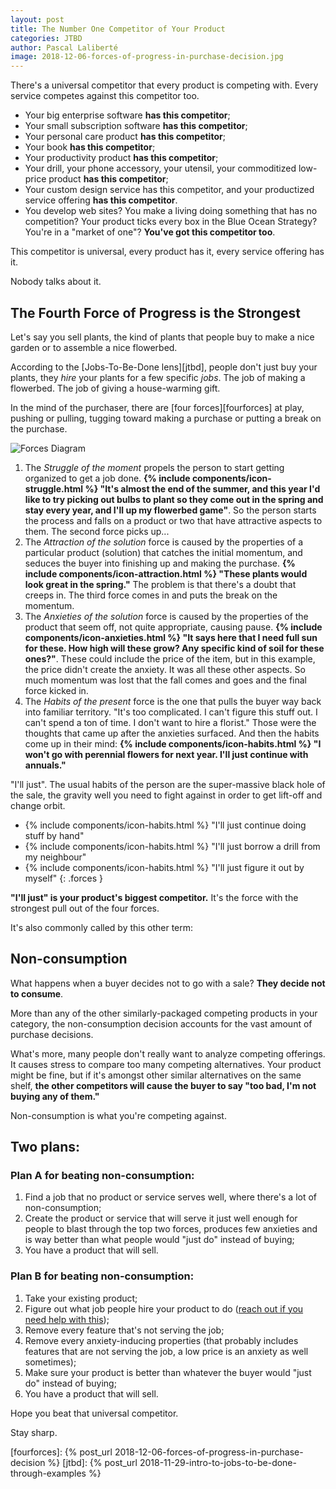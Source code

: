 ```yaml
---
layout: post
title: The Number One Competitor of Your Product
categories: JTBD
author: Pascal Laliberté
image: 2018-12-06-forces-of-progress-in-purchase-decision.jpg
---
```


There's a universal competitor that every product is competing with. Every service competes against this competitor too.

* Your big enterprise software **has this competitor**;
* Your small subscription software **has this competitor**;
* Your personal care product **has this competitor**;
* Your book **has this competitor**;
* Your productivity product **has this competitor**;
* Your drill, your phone accessory, your utensil, your commoditized low-price product **has this competitor**;
* Your custom design service has this competitor, and your productized service offering **has this competitor**.
* You develop web sites? You make a living doing something that has no competition? Your product ticks every box in the Blue Ocean Strategy? You're in a "market of one"? **You've got this competitor too**.

This competitor is universal, every product has it, every service offering has it.

Nobody talks about it.

## The Fourth Force of Progress is the Strongest

Let's say you sell plants, the kind of plants that people buy to make a nice garden or to assemble a nice flowerbed.

According to the [Jobs-To-Be-Done lens][jtbd], people don't just buy your plants, they _hire_ your plants for a few specific _jobs_. The job of making a flowerbed. The job of giving a house-warming gift.

In the mind of the purchaser, there are [four forces][fourforces] at play, pushing or pulling, tugging toward making a purchase or putting a break on the purchase.

![Forces Diagram](/assets/images/posts/2018-12-06-forces-of-progress-diagram-01.svg)

1. The _Struggle of the moment_ propels the person to start getting organized to get a job done. **{% include components/icon-struggle.html %} "It's almost the end of the summer, and this year I'd like to try picking out bulbs to plant so they come out in the spring and stay every year, and I'll up my flowerbed game"**. So the person starts the process and falls on a product or two that have attractive aspects to them. The second force picks up...
2. The _Attraction of the solution_ force is caused by the properties of a particular product (solution) that catches the initial momentum, and seduces the buyer into finishing up and making the purchase. **{% include components/icon-attraction.html %} "These plants would look great in the spring."** The problem is that there's a doubt that creeps in. The third force comes in and puts the break on the momentum.
3. The _Anxieties of the solution_ force is caused by the properties of the product that seem off, not quite appropriate, causing pause. **{% include components/icon-anxieties.html %} "It says here that I need full sun for these. How high will these grow? Any specific kind of soil for these ones?"**. These could include the price of the item, but in this example, the price didn't create the anxiety. It was all these other aspects. So much momentum was lost that the fall comes and goes and the final force kicked in.
4. The _Habits of the present_ force is the one that pulls the buyer way back into familiar territory. "It's too complicated. I can't figure this stuff out. I can't spend a ton of time. I don't want to hire a florist." Those were the thoughts that came up after the anxieties surfaced. And then the habits come up in their mind: **{% include components/icon-habits.html %} "I won't go with perennial flowers for next year. I'll just continue with annuals."**

"I'll just". The usual habits of the person are the super-massive black hole of the sale, the gravity well you need to fight against in order to get lift-off and change orbit.

* {% include components/icon-habits.html %} "I'll just continue doing stuff by hand"
* {% include components/icon-habits.html %} "I'll just borrow a drill from my neighbour"
* {% include components/icon-habits.html %} "I'll just figure it out by myself"
{: .forces }

**"I'll just" is your product's biggest competitor.** It's the force with the strongest pull out of the four forces.

It's also commonly called by this other term:

## Non-consumption

What happens when a buyer decides not to go with a sale? **They decide not to consume**.

More than any of the other similarly-packaged competing products in your category, the non-consumption decision accounts for the vast amount of purchase decisions.

What's more, many people don't really want to analyze competing offerings. It causes stress to compare too many competing alternatives. Your product might be fine, but if it's amongst other similar alternatives on the same shelf, **the other competitors will cause the buyer to say "too bad, I'm not buying any of them."**

Non-consumption is what you're competing against. 

## Two plans:

### Plan A for beating non-consumption:

1. Find a job that no product or service serves well, where there's a lot of non-consumption;
2. Create the product or service that will serve it just well enough for people to blast through the top two forces, produces few anxieties and is way better than what people would "just do" instead of buying;
3. You have a product that will sell.

### Plan B for beating non-consumption:

1. Take your existing product;
2. Figure out what job people hire your product to do ([reach out if you need help with this][email]);
3. Remove every feature that's not serving the job;
4. Remove every anxiety-inducing properties (that probably includes features that are not serving the job, a low price is an anxiety as well sometimes);
5. Make sure your product is better than whatever the buyer would "just do" instead of buying;
6. You have a product that will sell.

Hope you beat that universal competitor.

Stay sharp.

[email]: mailto:pascal@pascallaliberte.me?subject=Help%20finding%20the%20job
[fourforces]: {% post_url 2018-12-06-forces-of-progress-in-purchase-decision %}
[jtbd]: {% post_url 2018-11-29-intro-to-jobs-to-be-done-through-examples %}
